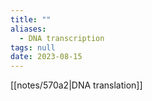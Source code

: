 ```yaml
---
title: ""
aliases:
  - DNA transcription
tags: null
date: 2023-08-15
---
```


[[notes/570a2|DNA translation]]